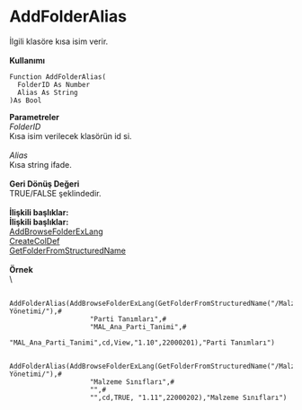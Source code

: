 # AddFolderAlias

İlgili klasöre kısa isim verir.\
\
**Kullanımı**

```
Function AddFolderAlias(
  FolderID As Number
  Alias As String
)As Bool
```

**Parametreler**\
_FolderID_\
Kısa isim verilecek klasörün id si.\
\
_Alias_\
Kısa string ifade.\
\
**Geri Dönüş Değeri**\
TRUE/FALSE şeklindedir.\
\
**İlişkili başlıklar:**\
**İlişkili başlıklar:**\
[AddBrowseFolderExLang](addbrowsefolderexlang.md)\
[CreateColDef](createcoldef.md)\
[GetFolderFromStructuredName](getfolderfromstructuredname.md)\
\
**Örnek**\
\


```
    AddFolderAlias(AddBrowseFolderExLang(GetFolderFromStructuredName("/Malzeme Yönetimi/"),#
                    "Parti Tanımları",#
                    "MAL_Ana_Parti_Tanimi",#    
                    "MAL_Ana_Parti_Tanimi",cd,View,"1.10",22000201),"Parti Tanımları")
   
    AddFolderAlias(AddBrowseFolderExLang(GetFolderFromStructuredName("/Malzeme Yönetimi/"),#
                    "Malzeme Sınıfları",#
                    "",#
                    "",cd,TRUE, "1.11",22000202),"Malzeme Sınıfları")
```
